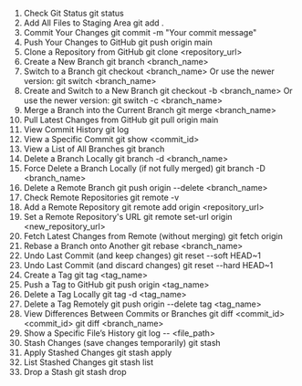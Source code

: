 1. Check Git Status
git status
2. Add All Files to Staging Area
git add .
3. Commit Your Changes
git commit -m "Your commit message"
4. Push Your Changes to GitHub
git push origin main
5. Clone a Repository from GitHub
git clone <repository_url>
6. Create a New Branch
git branch <branch_name>
7. Switch to a Branch
git checkout <branch_name>
Or use the newer version:
git switch <branch_name>
8. Create and Switch to a New Branch
git checkout -b <branch_name>
Or use the newer version:
git switch -c <branch_name>
9. Merge a Branch into the Current Branch
git merge <branch_name>
10. Pull Latest Changes from GitHub
git pull origin main
11. View Commit History
git log
12. View a Specific Commit
git show <commit_id>
13. View a List of All Branches
git branch
14. Delete a Branch Locally
git branch -d <branch_name>
15. Force Delete a Branch Locally (if not fully merged)
git branch -D <branch_name>
16. Delete a Remote Branch
git push origin --delete <branch_name>
17. Check Remote Repositories
git remote -v
18. Add a Remote Repository
git remote add origin <repository_url>
19. Set a Remote Repository's URL
git remote set-url origin <new_repository_url>
20. Fetch Latest Changes from Remote (without merging)
git fetch origin
21. Rebase a Branch onto Another
git rebase <branch_name>
22. Undo Last Commit (and keep changes)
git reset --soft HEAD~1
23. Undo Last Commit (and discard changes)
git reset --hard HEAD~1
24. Create a Tag
git tag <tag_name>
25. Push a Tag to GitHub
git push origin <tag_name>
26. Delete a Tag Locally
git tag -d <tag_name>
27. Delete a Tag Remotely
git push origin --delete tag <tag_name>
28. View Differences Between Commits or Branches
git diff <commit_id> <commit_id>
git diff <branch_name>
29. Show a Specific File’s History
git log -- <file_path>
30. Stash Changes (save changes temporarily)
git stash
31. Apply Stashed Changes
git stash apply
32. List Stashed Changes
git stash list
33. Drop a Stash
git stash drop